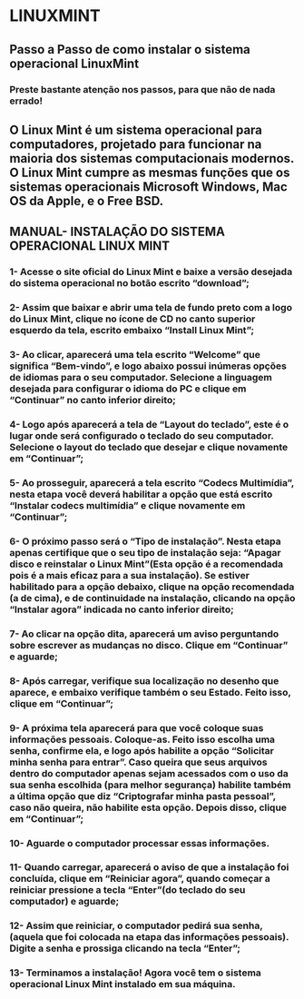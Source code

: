 # LINUXMINT
## Passo a Passo de como instalar o sistema operacional LinuxMint
### Preste bastante atenção nos passos, para que não de nada errado!
 
## O Linux Mint é um sistema operacional para computadores, projetado para funcionar na maioria dos sistemas computacionais modernos. O Linux Mint cumpre as mesmas funções que os sistemas operacionais Microsoft Windows, Mac OS da Apple, e o Free BSD.
 
## MANUAL- INSTALAÇÃO DO SISTEMA OPERACIONAL LINUX MINT
 
### 1- Acesse o site oficial do Linux Mint e baixe a versão desejada do sistema operacional no botão escrito “download”;
 
### 2- Assim que baixar e abrir uma tela de fundo preto com a logo do Linux Mint, clique no ícone de CD no canto superior esquerdo da tela, escrito embaixo “Install Linux Mint”;
 
### 3- Ao clicar, aparecerá uma tela escrito “Welcome” que significa “Bem-vindo”, e logo abaixo possui inúmeras opções de idiomas para o seu computador. Selecione a linguagem desejada para configurar o idioma do PC e clique em “Continuar” no canto inferior direito;
 
### 4- Logo após aparecerá a tela de “Layout do teclado”, este é o lugar onde será configurado o teclado do seu computador. Selecione o layout do teclado que desejar e clique novamente em “Continuar”;
 
### 5- Ao prosseguir, aparecerá a tela escrito “Codecs Multimídia”, nesta etapa você deverá habilitar a opção que está escrito “Instalar codecs multimídia” e clique novamente em “Continuar”;
 
### 6- O próximo passo será o “Tipo de instalação”. Nesta etapa apenas certifique que o seu tipo de instalação seja: “Apagar disco e reinstalar o Linux Mint”(Esta opção é a recomendada pois é a mais eficaz para a sua instalação). Se estiver habilitado para a opção debaixo, clique na opção recomendada (a de cima), e de continuidade na instalação, clicando na opção “Instalar agora” indicada no canto inferior direito;
 
### 7- Ao clicar na opção dita, aparecerá um aviso perguntando sobre escrever as mudanças no disco. Clique em “Continuar” e aguarde;
 
### 8- Após carregar, verifique sua localização no desenho que aparece, e embaixo verifique também o seu Estado. Feito isso, clique em “Continuar”;
 
### 9- A próxima tela aparecerá para que você coloque suas informações pessoais. Coloque-as. Feito isso escolha uma senha, confirme ela, e logo após habilite a opção “Solicitar minha senha para entrar”.  Caso queira que seus arquivos dentro do computador apenas sejam acessados com o uso da sua senha escolhida (para melhor segurança) habilite também a última opção que diz “Criptografar minha pasta pessoal”, caso não queira, não habilite esta opção. Depois disso, clique em “Continuar”;
 
### 10- Aguarde o computador processar essas informações.
 
### 11- Quando carregar, aparecerá o aviso de que a instalação foi concluída, clique em “Reiniciar agora”, quando começar a reiniciar pressione a tecla “Enter”(do teclado do seu computador) e aguarde;
 
### 12- Assim que reiniciar, o computador pedirá sua senha, (aquela que foi colocada na etapa das informações pessoais). Digite a senha e prossiga clicando na tecla “Enter”;
 
### 13- Terminamos a instalação! Agora você tem o sistema operacional Linux Mint instalado em sua máquina.